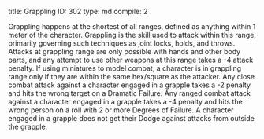 title:          Grappling
ID:             302
type:           md
compile:        2


Grappling happens at the shortest of all ranges, defined as anything within 1 meter of the character. Grappling is the skill used to attack within this range, primarily governing such techniques as joint locks, holds, and throws. Attacks at grappling range are only possible with hands and other body parts, and any attempt to use other weapons at this range takes a -4 attack penalty. If using miniatures to model combat, a character is in grappling range only if they are within the same hex/square as the attacker. Any close combat attack against a character engaged in a grapple takes a -2 penalty and hits the wrong target on a Dramatic Failure. Any ranged combat attack against a character engaged in a grapple takes a -4 penalty and hits the wrong person on a roll with 2 or more Degrees of Failure. A character engaged in a grapple does not get their Dodge against attacks from outside the grapple.